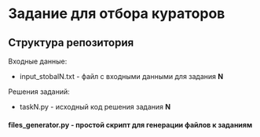 # Задание для отбора кураторов

## Структура репозитория

Входные данные:
- input_stobalN.txt - файл с входными данными для задания **N**

Решения заданий:
- taskN.py - исходный код решения задания **N**

#### files_generator.py - простой скрипт для генерации файлов к заданиям
